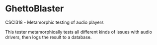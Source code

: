 # GhettoBlaster
CSCI318 - Metamorphic testing of audio players

This tester metamorphically tests all different kinds of issues with audio drivers, then logs the result to a database.
